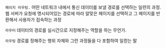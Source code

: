 `페이지 라우팅.`
어떤 네트워크 내에서 통신 데이터를 보낼 경로를 선택하는 일련의 과정.
웹 서버가 요청에 명시되어있는 경로에 따라 알맞은 페이지를 선택하고 그 페이지를 반환해서 사용자가 접속하는 과정

`라우터`
데이터의 경로를 실시간으로 지정해주는 역할을 하는 무언가.

`라우팅`
경로를 정해주는 행위 자체와 그런 과정들을 다 포함하여 일컫는 말

